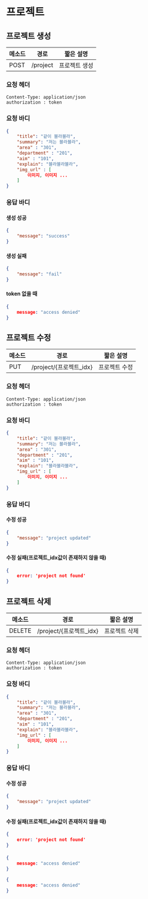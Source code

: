 # 프로젝트

## 프로젝트 생성

| 메소드 | 경로     | 짧은 설명     |
| ------ | -------- | ------------- |
| POST   | /project | 프로젝트 생성 |

### 요청 헤더

```
Content-Type: application/json
authorization : token
```

### 요청 바디

```json
{
    "title": "같이 블라블라",
    "summary": "저는 블라블라",
	"area" : "301",
	"department" : "201",
	"aim" : "101",
    "explain": "블라블라블라",
    "img_url" : [
        이미지, 이미지 ...
    ]
}
```

### 응답 바디

#### 생성 성공

```json
{
    "message": "success"
}
```

#### 생성 실패

```json
{
    "message": "fail"
}
```

#### token 없을 때

```json
{
    message: "access denied"
}
```



## 프로젝트 수정

| 메소드 | 경로                    | 짧은 설명     |
| ------ | ----------------------- | ------------- |
| PUT    | /project/{프로젝트_idx} | 프로젝트 수정 |

### 요청 헤더

```
Content-Type: application/json
authorization : token
```

### 요청 바디

```json
{
    "title": "같이 블라블라",
    "summary": "저는 블라블라",
	"area" : "301",
	"department" : "201",
	"aim" : "101",
    "explain": "블라블라블라",
    "img_url" : [
        이미지, 이미지 ...
    ]
}
```

### 응답 바디

#### 수정 성공

```json
{
    "message": "project updated"
}
```

#### 수정 실패(프로젝트_idx값이 존재하지 않을 때)

```json
{
    error: 'project not found'
}
```



## 프로젝트 삭제

| 메소드 | 경로                    | 짧은 설명     |
| ------ | ----------------------- | ------------- |
| DELETE | /project/{프로젝트_idx} | 프로젝트 삭제 |

### 요청 헤더

```
Content-Type: application/json
authorization : token
```

### 요청 바디

```json
{
    "title": "같이 블라블라",
    "summary": "저는 블라블라",
	"area" : "301",
	"department" : "201",
	"aim" : "101",
    "explain": "블라블라블라",
    "img_url" : [
        이미지, 이미지 ...
    ]
}
```

### 응답 바디

#### 수정 성공

```json
{
    "message": "project updated"
}
```

#### 수정 실패(프로젝트_idx값이 존재하지 않을 때)

```json
{
    error: 'project not found'
}
```

#### 



```json
{
    message: "access denied"
}
```





```json
{
    message: "access denied"
}
```

